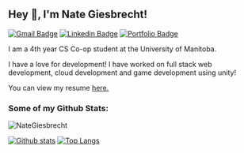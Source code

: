 ## Hey 👋, I'm Nate Giesbrecht!
[![Gmail Badge](https://img.shields.io/badge/-nathangiesbrecht_8@hotmail.com-c14438?style=flat&logo=Gmail&logoColor=white&link=mailto:nathangiesbrecht_8@hotmail.com)](mailto:nathangiesbrecht_8@hotmail.com) 
[![Linkedin Badge](https://img.shields.io/badge/-NateGiesbrecht-0072b1?style=flat&logo=Linkedin&logoColor=white&link=https://www.linkedin.com/in/nate-giesbrecht/)](https://www.linkedin.com/in/nate-giesbrecht/) 
[![Portfolio Badge](https://img.shields.io/badge/portfolio-web-blue?style=flat&link=https://nategiesbrecht.github.io/)](https://nategiesbrecht.github.io/) <p align='left'>I am a 4th year CS Co-op student at the University of Manitoba.

I have a love for development! I have worked on full stack web development, cloud development and game development using unity!</p>
<p align='left'> You can view my resume <a href='https://nategiesbrecht.github.io/images/Resume.pdf' target=_blank><u>here</u>.</a></p>

### Some of my Github Stats:

<p align=left> <img src=https://komarev.com/ghpvc/?username=NateGiesbrecht alt=NateGiesbrecht /> </p>

[![Github stats](https://github-readme-stats.vercel.app/api?username=NateGiesbrecht&show_icons=true&include_all_commits=true)](https://github.com/NateGiesbrecht/github-readme-stats)
[![Top Langs](https://github-readme-stats.vercel.app/api/top-langs/?username=NateGiesbrecht&layout=compact)](https://github.com/NateGiesbrecht/github-readme-stats)

